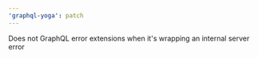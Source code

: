 ```yaml
---
'graphql-yoga': patch
---
```


Does not GraphQL error extensions when it's wrapping an internal server error
